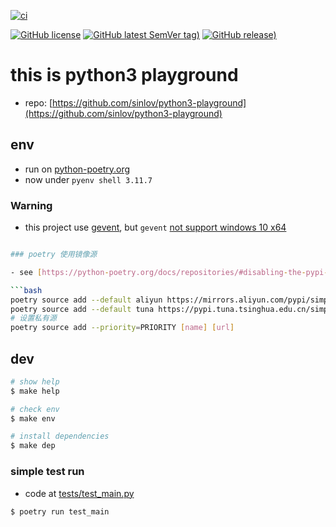 [![ci](https://github.com/sinlov/python3-playground/actions/workflows/ci.yml/badge.svg)](https://github.com/sinlov/python3-playground/actions/workflows/ci.yml)

[![GitHub license](https://img.shields.io/github/license/sinlov/python3-playground)](https://github.com/sinlov/python3-playground)
[![GitHub latest SemVer tag)](https://img.shields.io/github/v/tag/sinlov/python3-playground)](https://github.com/sinlov/python3-playground/tags)
[![GitHub release)](https://img.shields.io/github/v/release/sinlov/python3-playground)](https://github.com/sinlov/python3-playground/releases)

# this is python3 playground

- repo: [https://github.com/sinlov/python3-playground](https://github.com/sinlov/python3-playground)

## env

- run on [python-poetry.org](https://python-poetry.org/docs/)
- now under `pyenv shell 3.11.7`

### Warning

- this project use [gevent](https://www.gevent.org/), but `gevent` [not support windows 10 x64](https://github.com/gevent/gevent/issues/1918)

```bash

### poetry 使用镜像源

- see [https://python-poetry.org/docs/repositories/#disabling-the-pypi-repository](https://python-poetry.org/docs/repositories/#disabling-the-pypi-repository)

```bash
poetry source add --default aliyun https://mirrors.aliyun.com/pypi/simple
poetry source add --default tuna https://pypi.tuna.tsinghua.edu.cn/simple/
# 设置私有源
poetry source add --priority=PRIORITY [name] [url]
```

## dev

```bash
# show help
$ make help

# check env
$ make env

# install dependencies
$ make dep
```

### simple test run

- code at [tests/test_main.py](tests/test_main.py)

```bash
$ poetry run test_main
```